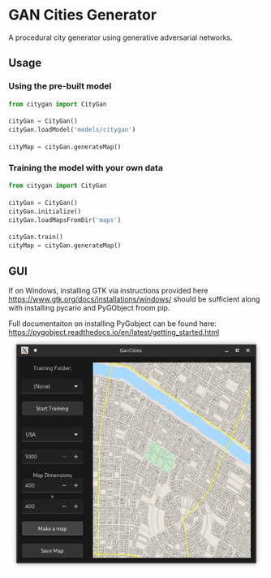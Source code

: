 # GAN Cities Generator

A procedural city generator using generative adversarial networks.

## Usage

### Using the pre-built model
```python
from citygan import CityGan 

cityGan = CityGan()
cityGan.loadModel('models/citygan')

cityMap = cityGan.generateMap()
```

### Training the model with your own data
```python
from citygan import CityGan

cityGan = CityGan()
cityGan.initialize()
cityGan.loadMapsFromDir('maps')

cityGan.train()
cityMap = cityGan.generateMap()
```

## GUI
If on Windows, installing GTK via instructions provided here https://www.gtk.org/docs/installations/windows/
should be sufficient along with installing pycario and PyGObject froom pip. 

Full documentaiton on installing PyGobject can be found here: https://pygobject.readthedocs.io/en/latest/getting_started.html
![Screenshot of GanCities UI](https://raw.githubusercontent.com/ProjectCity-Group/gan-cities/master/screenshot/screenshot.png?token=ACHD5QBWEP3NRK2SNS6QEAK667B3O)
